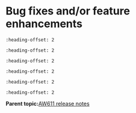 # Bug fixes and/or feature enhancements


```{include} ../topics/firmware_version_18_99_3_p10_5_to_18_99_3_p17_9_0.md
:heading-offset: 2
```

```{include} ../topics/firmware_version_18_99_3_p17_9_to_18_99_3_p21_154_0.md
:heading-offset: 2
```

```{include} ../topics/firmware_version_18_99_3_p21_154_0_to_18_99_3_p23_16_0.md
:heading-offset: 2
```
```{include} ../topics/firmware_version_18_99_3_p23_16_0_to_18_99_3_p25_11_0.md
:heading-offset: 2
```
```{include} ../topics/firmware_version_18_99_3_p25_11_0_to_18_99_3_p26_10_0.md
:heading-offset: 2
```
```{include} ../topics/firmware_version_18_99_3_p26_10_0_to_18_99_3_p27_1_0.md
:heading-offset: 2
```
**Parent topic:**[AW611 release notes](../topics/aw611-release-notes.md)


